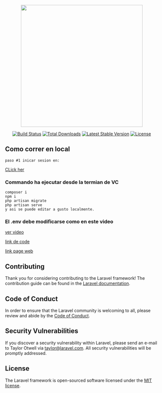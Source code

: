 <p align="center"><a href="https://laravel.com" target="_blank"><img src="https://raw.githubusercontent.com/laravel/art/master/logo-lockup/5%20SVG/2%20CMYK/1%20Full%20Color/laravel-logolockup-cmyk-red.svg" width="400"></a></p>

<p align="center">
<a href="https://travis-ci.org/laravel/framework"><img src="https://travis-ci.org/laravel/framework.svg" alt="Build Status"></a>
<a href="https://packagist.org/packages/laravel/framework"><img src="https://img.shields.io/packagist/dt/laravel/framework" alt="Total Downloads"></a>
<a href="https://packagist.org/packages/laravel/framework"><img src="https://img.shields.io/packagist/v/laravel/framework" alt="Latest Stable Version"></a>
<a href="https://packagist.org/packages/laravel/framework"><img src="https://img.shields.io/packagist/l/laravel/framework" alt="License"></a>
</p>

## Como correr en local
    paso #1 inicar sesion en:
[CLick her](https://railway.app/project/9a2d7689-0a85-460c-9762-2534809e4257)
### Commando ha ejecutar desde la termian de VC
    composer i
    npm i
    php artisan migrate
    php artisan serve
    y asi se puede editar a gusto localmente.
### El .env debe modificarse como en este video
[ver video](https://www.youtube.com/watch?v=H4lYOEmrVbE)

[link de code](https://github.com/MarcosLanza/Workshops-Marcos/tree/main/ProyectoWebDeveloperPHP)

[link page web](https://examenisw-production.up.railway.app/)

## Contributing

Thank you for considering contributing to the Laravel framework! The contribution guide can be found in the [Laravel documentation](https://laravel.com/docs/contributions).

## Code of Conduct

In order to ensure that the Laravel community is welcoming to all, please review and abide by the [Code of Conduct](https://laravel.com/docs/contributions#code-of-conduct).

## Security Vulnerabilities

If you discover a security vulnerability within Laravel, please send an e-mail to Taylor Otwell via [taylor@laravel.com](mailto:taylor@laravel.com). All security vulnerabilities will be promptly addressed.

## License

The Laravel framework is open-sourced software licensed under the [MIT license](https://opensource.org/licenses/MIT).
